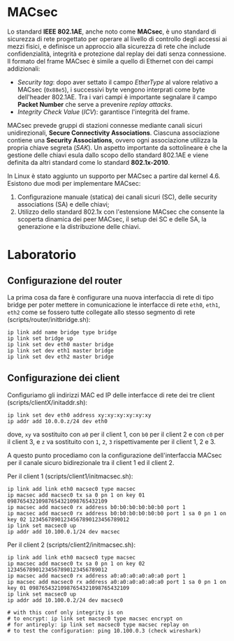 # MACsec
Lo standard **IEEE 802.1AE**, anche noto come **MACsec**, è uno standard di sicurezza di rete progettato per operare al livello di controllo degli accessi ai mezzi fisici, e definisce un approccio alla sicurezza di rete che include confidenzialità, integrità e protezione dal replay dei dati senza connessione. Il formato del frame MACsec è simile a quello di Ethernet con dei campi addizionali:
* *Security tag*: dopo aver settato il campo *EtherType* al valore relativo a MACsec (```0x88e5```), i successivi byte vengono interprati come byte dell'header 802.1AE. Tra i vari campi è importante segnalare il campo **Packet Number** che serve a prevenire *replay attacks*.
* *Integrity Check Value* (*ICV*): garantisce l'integrità del frame.

MACsec prevede gruppi di stazioni connesse mediante canali sicuri unidirezionali, **Secure Connectivity Associations**. Ciascuna associazione contiene una **Security Associations**, ovvero ogni associazione utilizza la propria chiave segreta (*SAK*). Un aspetto importante da sottolineare è che la gestione delle chiavi esula dallo scopo dello standard 802.1AE e viene definita da altri standard come lo standard **802.1x-2010**.

In Linux è stato aggiunto un supporto per MACsec a partire dal kernel 4.6. Esistono due modi per implementare MACsec:
1. Configurazione manuale (statica) dei canali sicuri (SC), delle security associations (SA) e delle chiavi;
2. Utilizzo dello standard 802.1x con l'estensione MACsec che consente la scoperta dinamica dei peer MACsec, il setup dei SC e delle SA, la generazione e la distribuzione delle chiavi.

# Laboratorio

## Configurazione del router
La prima cosa da fare è configurare una nuova interfaccia di rete di tipo bridge per poter mettere in comunicazione le interfacce di rete ```eth0```, ```eth1```, ```eth2``` come se fossero tutte collegate allo stesso segmento di rete (scripts/router/initbridge.sh):
```
ip link add name bridge type bridge
ip link set bridge up
ip link set dev eth0 master bridge
ip link set dev eth1 master bridge
ip link set dev eth2 master bridge
```

## Configurazione dei client
Configuriamo gli indirizzi MAC ed IP delle interfacce di rete dei tre client (scripts/clientX/initaddr.sh):
```
ip link set dev eth0 address xy:xy:xy:xy:xy:xy
ip addr add 10.0.0.z/24 dev eth0
```
dove, ```xy``` va sostituito con ```a0``` per il client 1, con ```b0``` per il client 2 e con ```c0``` per il client 3, e ```z``` va sostituito con ```1```, ```2```, ```3``` rispettivamente per il client 1, 2 e 3. 

A questo punto procediamo con la configurazione dell'interfaccia MACsec per il canale sicuro bidirezionale tra il client 1 ed il client 2. 

Per il client 1 (scripts/client1/initmacsec.sh):
```
ip link add link eth0 macsec0 type macsec
ip macsec add macsec0 tx sa 0 pn 1 on key 01 09876543210987654321098765432109
ip macsec add macsec0 rx address b0:b0:b0:b0:b0:b0 port 1
ip macsec add macsec0 rx address b0:b0:b0:b0:b0:b0 port 1 sa 0 pn 1 on key 02 12345678901234567890123456789012
ip link set macsec0 up
ip addr add 10.100.0.1/24 dev macsec
```

Per il client 2 (scripts/client2/initmacsec.sh):
```
ip link add link eth0 macsec0 type macsec
ip macsec add macsec0 tx sa 0 pn 1 on key 02 12345678901234567890123456789012
ip macsec add macsec0 rx address a0:a0:a0:a0:a0:a0 port 1
ip macsec add macsec0 rx address a0:a0:a0:a0:a0:a0 port 1 sa 0 pn 1 on key 01 09876543210987654321098765432109
ip link set macsec0 up
ip addr add 10.100.0.2/24 dev macsec0

# with this conf only integrity is on
# to encrypt: ip link set macsec0 type macsec encrypt on
# for antireply: ip link set macsec0 type macsec replay on 
# to test the configuration: ping 10.100.0.3 (check wireshark)
```
